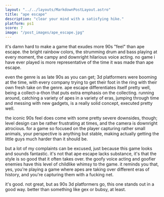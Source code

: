 ```yaml
---
layout: "../../layouts/MarkdownPostLayout.astro"
title: "ape escape"
description: "clear your mind with a satisfying hike."
platform: ps1
score: 7
image: "/post_images/ape_escape.jpg"
---
```

it's damn hard to make a game that exudes more 90s "feel" than ape escape. the bright rainbow colors, the strumming drum and bass playing at every moment, the campy and downright hilarious voice acting. no game i have ever played is more representative of the time it was made than ape escape.

even the genre is as late 90s as you can get; 3d platformers were booming at the time, with every company trying to get their foot in the ring with their own fresh take on the genre. ape escape differentiates itself pretty well, being a collect-a-thon that puts extra emphasis on the collecting. running around, catching a variety of apes in a variety of eras, jumping through time and messing with new gadgets, is a really solid concept, executed pretty well.

the iconic 90s feel does come with some pretty severe downsides, though; level design can be rather frustrating at times, and the camera is downright atrocious. for a game so focused on the player capturing rather small animals, your perspective is anything but stable, making actually getting the little guys much harder than it should be.

but a lot of my complaints can be excused, just because this game looks and sounds fantastic. it's not that ape escape lacks substance, it's that the style is so good that it often takes over. the goofy voice acting and goofier enemies have this level of childlike whimsy to the game. it reminds you that, yes, you're playing a game where apes are taking over different eras of history, and you're capturing them with a fucking net.

it's good. not great, but as 90s 3d platformers go, this one stands out in a good way. better than something like gex or bubsy, at least.